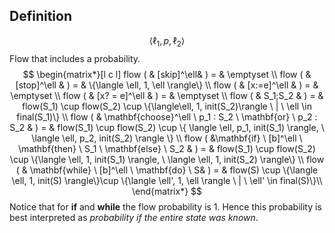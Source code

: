 ## Definition
$$\langle \ell_1, p, \ell_2 \rangle $$
Flow that includes a probability.
$$
\begin{matrix*}[l c l]
flow ( & [skip]^\ell& ) = & \emptyset \\
flow ( & [stop]^\ell & ) = & \{\langle \ell, 1, \ell \rangle\} \\
flow ( & [x:=e]^\ell & ) = & \emptyset \\
flow ( & [x? = e]^\ell & ) = & \emptyset \\
flow ( & S_1;S_2 & ) = & flow(S_1) \cup flow(S_2) \cup \{\langle\ell, 1, init(S_2)\rangle \ | \ \ell \in final(S_1)\} \\
flow ( & \mathbf{choose}^\ell \ p_1 : S_2 \ \mathbf{or} \ p_2 : S_2 & ) = & flow(S_1) \cup flow(S_2) \cup \{ \langle \ell, p_1, init(S_1) \rangle, \ \langle \ell, p_2, init(S_2) \rangle \} \\
flow ( &\mathbf{if} \ [b]^\ell \ \mathbf{then} \ S_1 \ \mathbf{else} \ S_2 & ) = & flow(S_1) \cup flow(S_2) \cup \{\langle \ell, 1, init(S_1) \rangle, \ \langle \ell, 1, init(S_2) \rangle\} \\
flow ( & \mathbf{while} \ [b]^\ell \ \mathbf{do} \ S& ) = & flow(S) \cup \{\langle \ell, 1, init(S) \rangle\}\cup \{\langle \ell', 1, \ell \rangle \ | \ \ell' \in final(S)\}\\
\end{matrix*}
$$
Notice that for $\mathbf{if}$ and $\mathbf{while}$ the flow probability is $1$. Hence this probability is best interpreted as *probability if the entire state was known*.
